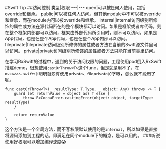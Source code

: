 #Swift Tip
##访问控制
类型|权限
---|---
open|可以被任何人使用，包括override和继承。
public|可以被任何人访问。但其他module中不可以被override和继承，而在module内可以被override和继承。
internal|internal访问级别所修饰的属性或方法在源代码所在的整个模块都可以访问。如果是框架或者库代码，则在整个框架内部都可以访问，框架由外部代码所引用时，则不可以访问。如果是App代码，也是在整个App代码，也是在整个App内部可以访问。
fileprivate|fileprivate访问级别所修饰的属性或者方法在当前的Swift源文件里可以访问。
private|private访问级别所修饰的属性或者方法只能在当前类里访问。

在学习RxSwift的过程中，遇到的关于访问权限的问题，工程使用pod倒入RxSwift搭建demo，很想使用`castOrThrow<T>`这个func，但是就是用不了，在`RxCocoa.swift`中明明就没有使用private、fileprivate的字眼，怎么就不能用了呢。

```
func castOrThrow<T>(_ resultType: T.Type, _ object: Any) throws -> T {
    guard let returnValue = object as? T else {
        throw RxCocoaError.castingError(object: object, targetType: resultType)
    }

    return returnValue
}

```
这个方法是一个全局方法，而不写权限默认使用的是`internal`，所以如果是直接将源码添加到工程的话，即满足在同个module下的概念，是可以用的。
###听说使用好权限可以增加编译速度😱